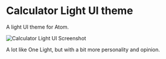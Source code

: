 
# Calculator Light UI theme

A light UI theme for Atom.

![Calculator Light UI Screenshot](https://user-images.githubusercontent.com/3450/33153517-d1fbb31e-cfa7-11e7-83e5-a6c364b589d0.png)

A lot like One Light, but with a bit more personality and opinion.
